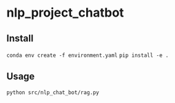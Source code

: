 # nlp_project_chatbot

## Install

`conda env create -f environment.yaml`
`pip install -e .`

## Usage

`python src/nlp_chat_bot/rag.py`